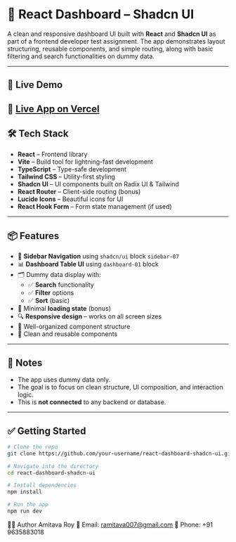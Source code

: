 # 🧪 React Dashboard – Shadcn UI

A clean and responsive dashboard UI built with **React** and **Shadcn UI** as part of a frontend developer test assignment. The app demonstrates layout structuring, reusable components, and simple routing, along with basic filtering and search functionalities on dummy data.

---

## 🚀 Live Demo

## 🔗 [Live App on Vercel](https://react-dashboard-shadcn-ui.vercel.app/)

## 🛠️ Tech Stack

- **React** – Frontend library
- **Vite** – Build tool for lightning-fast development
- **TypeScript** – Type-safe development
- **Tailwind CSS** – Utility-first styling
- **Shadcn UI** – UI components built on Radix UI & Tailwind
- **React Router** – Client-side routing (bonus)
- **Lucide Icons** – Beautiful icons for UI
- **React Hook Form** – Form state management (if used)

---

## 📦 Features

- 🔧 **Sidebar Navigation** using `shadcn/ui` block `sidebar-07`
- 📊 **Dashboard Table UI** using `dashboard-01` block
- 🗂️ Dummy data display with:
  - ✅ **Search** functionality
  - ✅ **Filter** options
  - ✅ **Sort** (basic)
- 🔄 Minimal **loading state** (bonus)
- 🔍 **Responsive design** – works on all screen sizes
- 🧩 Well-organized component structure
- 🧪 Clean and reusable components

---

## 📄 Notes

- The app uses dummy data only.
- The goal is to focus on clean structure, UI composition, and interaction logic.
- This is **not connected** to any backend or database.

---

## ✅ Getting Started

```bash
# Clone the repo
git clone https://github.com/your-username/react-dashboard-shadcn-ui.git

# Navigate into the directory
cd react-dashboard-shadcn-ui

# Install dependencies
npm install

# Run the app
npm run dev
```

👨‍💻 Author
Amitava Roy
📧 Email: ramitava007@gmail.com
📱 Phone: +91 9635883018
